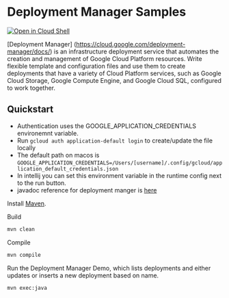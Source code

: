 # Deployment Manager Samples

<a href="https://console.cloud.google.com/cloudshell/open?git_repo=https://github.com/GoogleCloudPlatform/java-docs-samples&page=editor&open_in_editor=deployment-manager/README.md">
<img alt="Open in Cloud Shell" src ="http://gstatic.com/cloudssh/images/open-btn.png"></a>

[Deployment Manager] (https://cloud.google.com/deployment-manager/docs/) is an infrastructure deployment service that automates the creation and management of Google Cloud Platform resources. Write flexible template and configuration files and use them to create deployments that have a variety of Cloud Platform services, such as Google Cloud Storage, Google Compute Engine, and Google Cloud SQL, configured to work together.

## Quickstart

 - Authentication uses the GOOGLE_APPLICATION_CREDENTIALS environemnt variable.
 - Run `gcloud auth application-default login` to create/update the file locally
 - The default path on macos is `GOOGLE_APPLICATION_CREDENTIALS=/Users/[username]/.config/gcloud/application_default_credentials.json`
 - In intellij you can set this environment variable in the runtime config next to the run button. 
 - javadoc reference for deployment manger is [here](https://developers.google.com/resources/api-libraries/documentation/deploymentmanager/v2/java/latest/)



Install [Maven](http://maven.apache.org/).

Build 

```xml
mvn clean
```

Compile 

```xml
mvn compile
```

Run the Deployment Manager Demo, which lists deployments and either updates or inserts a new deployment based on name.

```xml
mvn exec:java
```